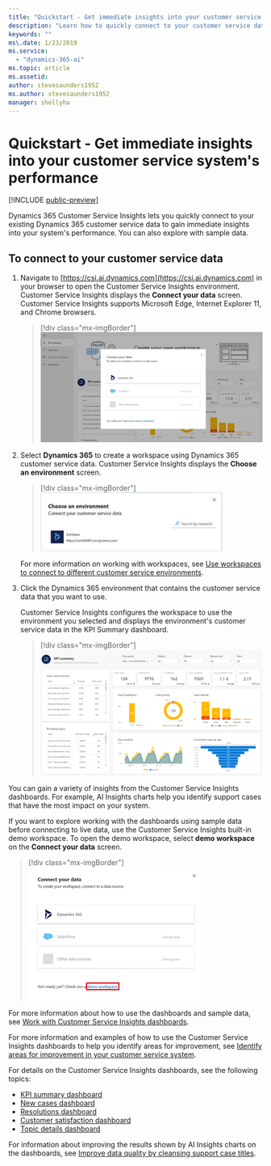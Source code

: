 ```yaml
---
title: "Quickstart - Get immediate insights into your customer service system's performance"
description: "Learn how to quickly connect to your customer service data to gain insights into your customer service system."
keywords: ""
ms\.date: 1/23/2019
ms.service:
  - "dynamics-365-ai"
ms.topic: article
ms.assetid: 
author: stevesaunders1952
ms.author: stevesaunders1952
manager: shellyha
---
```


# Quickstart - Get immediate insights into your customer service system's performance

[!INCLUDE [public-preview](../includes/public-preview.md)]

Dynamics 365 Customer Service Insights lets you quickly connect to your existing Dynamics 365 customer service data to gain immediate insights into your system's performance. You can also explore with sample data.

## To connect to your customer service data

1. Navigate to [https://csi.ai.dynamics.com](https://csi.ai.dynamics.com) in your browser to open the Customer Service Insights environment. Customer Service Insights displays the **Connect your data** screen. Customer Service Insights supports Microsoft Edge, Internet Explorer 11, and Chrome browsers.

   > [!div class="mx-imgBorder"]
   > ![Connect your data screen](media/ai-csi-qs-connect-data.png)

2. Select **Dynamics 365** to create a workspace using Dynamics 365 customer service data. Customer Service Insights displays the **Choose an environment** screen.

   > [!div class="mx-imgBorder"]
   > ![Choose an environment screen](media/ai-csi-qs-choose-environment.png)

   For more information on working with workspaces, see [Use workspaces to connect to different customer service environments](use-workspaces.md).

3. Click the Dynamics 365 environment that contains the customer service data that you want to use.

   Customer Service Insights configures the workspace to use the environment you selected and displays the environment's customer service data in the KPI Summary dashboard.

   > [!div class="mx-imgBorder"]
   > ![KPI summary dashboard](media/ai-customer-service-insights.png)

You can gain a variety of insights from the Customer Service Insights dashboards. For example, AI Insights charts help you identify support cases that have the most impact on your system.

If you want to explore working with the dashboards using sample data before connecting to live data, use the Customer Service Insights built-in demo workspace. To open the demo workspace, select **demo workspace** on the **Connect your data** screen.

> [!div class="mx-imgBorder"]
> ![Demo workspace](media/ai-csi-qs-demo-workspace.png)

For more information about how to use the dashboards and sample data, see [Work with Customer Service Insights dashboards](use-dashboard-sample-data.md).

For more information and examples of how to use the Customer Service Insights dashboards to help you identify areas for improvement, see [Identify areas for improvement in your customer service system](improve-system.md).

For details on the Customer Service Insights dashboards, see the following topics:

* [KPI summary dashboard](dashboard-kpi-summary.md)
* [New cases dashboard](dashboard-incoming-cases.md)
* [Resolutions dashboard](dashboard-case-resolutions.md)
* [Customer satisfaction dashboard](dashboard-CSAT.md)
* [Topic details dashboard](dashboard-topic-details.md)

For information about improving the results shown by AI Insights charts on the dashboards, see [Improve data quality by cleansing support case titles](settings.md).
